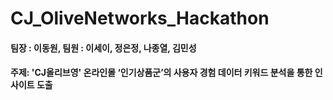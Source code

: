 # CJ_OliveNetworks_Hackathon

#### 팀장 : 이동원, 팀원 : 이세이, 정은정, 나종열, 김민성
#### 주제: 'CJ올리브영' 온라인몰 ‘인기상품군’의 사용자 경험 데이터 키워드 분석을 통한 인사이트 도출

